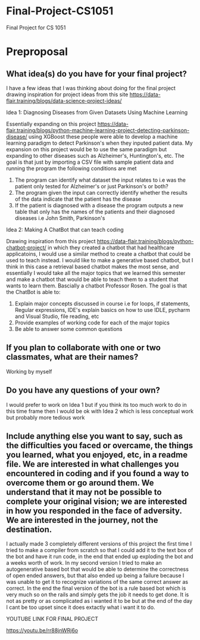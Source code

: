 # Final-Project-CS1051
Final Project for CS 1051

# Preproposal

## What idea(s) do you have for your final project?

I have a few ideas that I was thinking about doing for the final project drawing inspiration for project ideas from this site https://data-flair.training/blogs/data-science-project-ideas/ 

Idea 1: Diagnosing Diseases from Given Datasets Using Machine Learning

Essentially expanding on this project https://data-flair.training/blogs/python-machine-learning-project-detecting-parkinson-disease/ using XGBoost these people were able to develop a machine learning paradigm to detect Parkinson's when they inputed patient data. My expansion on this project would be to use the same paradigm but expanding to other diseases such as Alzheimer's, Huntington's, etc. The goal is that just by importing a CSV file with sample patient data and running the program the following conditions are met
  1. The program can identify what dataset the input relates to i.e was the patient only tested for Alzheimer's or just Parkinson's or both?
  2. The program given the input can correctly identify whether the results of the data indicate that the patient has the disease 
  3. If the patient is diagnosed with a disease the program outputs a new table that only has the names of the patients and their diagnosed diseases i.e John Smith, Parkinson's

Idea 2: Making A ChatBot that can teach coding

Drawing inspiration from this project https://data-flair.training/blogs/python-chatbot-project/ in which they created a chatbot that had healthcare applicatoins, I would use a similar method to create a chatbot that could be used to teach instead. I would like to make a generative based chatbot, but I think in this case a retrieval based chatbot makes the most sense, and essentially I would take all the major topics that we learned this semester and make a chatbot that would be able to teach them to a student that wants to learn them. Bascially a chatbot Professor Rosen. 
The goal is that the ChatBot is able to:
  1. Explain major concepts discussed in course i.e for loops, if statements, Regular expressions, IDE's explain basics on how to use IDLE, pycharm and Visual Studio, file reading, etc
  2. Provide examples of working code for each of the major topics
  3. Be able to answer some common questions


## If you plan to collaborate with one or two classmates, what are their names?

Working by myself

## Do you have any questions of your own?

I would prefer to work on Idea 1 but if you think its too much work to do in this time frame then I would be ok with Idea 2 which is less conceptual work but probably more tedious work


## Include anything else you want to say, such as the difficulties you faced or overcame, the things you learned, what you enjoyed, etc, in a readme file. We are interested in what challenges you encountered in coding and if you found a way to overcome them or go around them. We understand that it may not be possible to complete your original vision;  we are interested in how you responded in the face of adversity.  We are interested in the journey, not the destination.
I actually made 3 completely different versions of this project the first time I tried to make a compiler from scratch so that I could add it to the text box of the bot and have it run code, in the end that ended up exploding the bot and a weeks worth of work. In my second version I tried to make an autogenerative based bot that would be able to determine the correctness of open ended answers, but that also ended up being a failure because I was unable to get it to recognize variations of the same correct answer as correct. In the end the final version of the bot is a rule based bot which is very much so on the rails and simply gets the job it needs to get done. It is not as pretty or as complicated as i wanted it to be but at the end of the day I cant be too upset since it does extactly what i want it to do.

YOUTUBE LINK FOR FINAL PROJECT

https://youtu.be/rr88jnWRj6o
